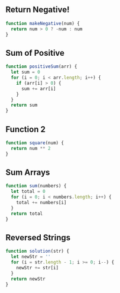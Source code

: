 ## Return Negative!

```js
function makeNegative(num) {
  return num > 0 ? -num : num
}
```

## Sum of Positive

```js
function positiveSum(arr) {
  let sum = 0
  for (i = 0; i < arr.length; i++) {
    if (arr[i] > 0) {
      sum += arr[i]
    }
  }
  return sum
}
```

## Function 2

```js
function square(num) {
  return num ** 2
}
```

## Sum Arrays

```js
function sum(numbers) {
  let total = 0
  for (i = 0; i < numbers.length; i++) {
    total += numbers[i]
  }
  return total
}
```

## Reversed Strings

```js
function solution(str) {
  let newStr = ''
  for (i = str.length - 1; i >= 0; i--) {
    newStr += str[i]
  }
  return newStr
}
```
